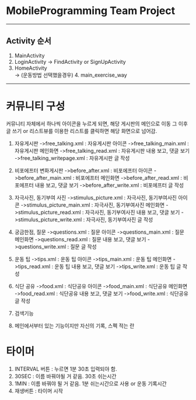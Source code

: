 # MobileProgramming Team Project
---
## Activity 순서
1. MainActivity
2. LoginActivity -> FindActivity or SignUpActivity
3. HomeActivity\
-> (운동방법 선택했을경우) 4. main_exercise_way
---

# 커뮤니티 구성 
커뮤니티 자체에서 하나씩 아이콘을 누르게 되면, 해당 게시판의 메인으로 이동
그 이후 글 쓰기 or 리스트뷰를 이용한 리스트를 클릭하면 해당 화면으로 넘어감.

1. 자유게시판
    ->free_talking.xml : 자유게시판 아이콘
    ->free_talking_main.xml : 자유게시판 메인화면
    ->free_talking_read.xml : 자유게시판 내용 보고, 댓글 보기
    ->free_talking_writepage.xml : 자유게시판 글 작성

2. 비포에프터 변화게시판
    ->before_after.xml : 비포에프터 아이콘
    ->before_after_main.xml : 비포에프터 메인화면
    ->before_after_read.xml : 비포에프터 내용 보고, 댓글 보기
    ->before_after_write.xml : 비포에프터 글 작성

3. 자극사진, 동기부여 사진 
    ->stimulus_picture.xml : 자극사진, 동기부여사진 아이콘
    ->stimulus_picture_main.xml : 자극사진, 동기부여사진 메인화면
    ->stimulus_picture_read.xml : 자극사진, 동기부여사진 내용 보고, 댓글 보기
    ->stimulus_picture_write.xml : 자극사진, 동기부여사진 글 작성

4. 궁금한점, 질문
    ->questions.xml : 질문 아이콘
    ->questions_main.xml : 질문 메인화면
    ->questions_read.xml : 질문 내용 보고, 댓글 보기
    ->questions_write.xml : 질문 글 작성

5. 운동 팁
    ->tips.xml : 운동 팁 아이콘
    ->tips_main.xml : 운동 팁 메인화면
    ->tips_read.xml : 운동 팁 내용 보고, 댓글 보기
    ->tips_write.xml : 운동 팁 글 작성

6. 식단 공유
    ->food.xml : 식단공유 아이콘
    ->food_main.xml : 식단공유 메인화면
    ->food_read.xml : 식단공유 내용 보고, 댓글 보기
    ->food_write.xml : 식단공유 글 작성

7. 검색기능
8. 메인에서부터 있는 기능이지만 자신의 기록, 스펙 적는 란

# 타이머
1. INTERVAL 버튼 : 누르면 1분 30초 입력되야 함.
2. 30SEC : 이름 바꿔야될 거 같음. 30초 쉬는시간
3. 1MIN : 이름 바꿔야 될 거 같음. 1분 쉬는시간으로 사용 or 운동 기록시간
4. 재생버튼 : 타이머 시작